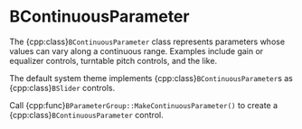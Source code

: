 # BContinuousParameter

The {cpp:class}`BContinuousParameter` class represents parameters whose
values can vary along a continuous range. Examples include gain or
equalizer controls, turntable pitch controls, and the like.

The default system theme implements {cpp:class}`BContinuousParameter`s as
{cpp:class}`BSlider` controls.

Call {cpp:func}`BParameterGroup::MakeContinuousParameter()` to create a
{cpp:class}`BContinuousParameter` control.
